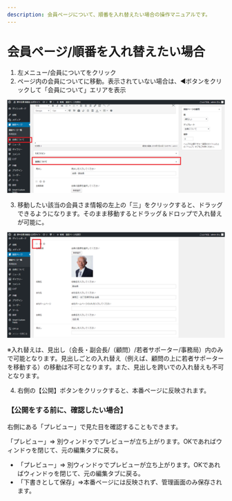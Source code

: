 ```yaml
---
description: 会員ページについて、順番を入れ替えたい場合の操作マニュアルです。
---
```


# 会員ページ/順番を入れ替えたい場合

1.  左メニュー/会員についてをクリック
2. ページ内の会員についてに移動。表示されていない場合は、◀ボタンをクリックして「会員について」エリアを表示

![](.gitbook/assets/fireshot-capture-77-pjiwo-saito-httphokut-osakuranejpwpwp-adminpostphp%20%281%29.png)

3. 移動したい該当の会員さま情報の左上の「三」をクリックすると、ドラッグできるようになります。そのまま移動するとドラッグ＆ドロップで入れ替えが可能に。

![](.gitbook/assets/ree.png)

※入れ替えは、見出し（会長・副会長/（顧問）/若者サポーター/事務局）内のみで可能となります。見出しごとの入れ替え（例えば、顧問の上に若者サポーターを移動する）の移動は不可となります。また、見出しを跨いでの入れ替えも不可となります。

4. 右側の【公開】ボタンをクリックすると、本番ページに反映されます。

### 【公開をする前に、確認したい場合】

右側にある「プレビュー」で見た目を確認することもできます。

「プレビュー」⇒ 別ウィンドゥでプレビューが立ち上がります。OKであればウィンドゥを閉じて、元の編集タブに戻る。

* 「プレビュー」⇒ 別ウィンドゥでプレビューが立ち上がります。OKであればウィンドゥを閉じて、元の編集タブに戻る。
* 「下書きとして保存」⇒本番ページには反映されず、管理画面のみ保存されます。

  


